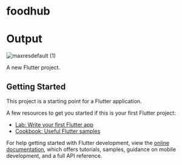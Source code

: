 # foodhub

# Output
![maxresdefault (1)](https://github.com/MuhammadDanishMalik/FoodHub/assets/140817259/fb73a948-2e32-4d2b-9362-b739893660ce)


A new Flutter project.

## Getting Started

This project is a starting point for a Flutter application.

A few resources to get you started if this is your first Flutter project:

- [Lab: Write your first Flutter app](https://docs.flutter.dev/get-started/codelab)
- [Cookbook: Useful Flutter samples](https://docs.flutter.dev/cookbook)

For help getting started with Flutter development, view the
[online documentation](https://docs.flutter.dev/), which offers tutorials,
samples, guidance on mobile development, and a full API reference.
